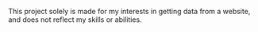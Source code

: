 This project solely is made for my interests in getting data from a website, and does not reflect my skills or abilities.
